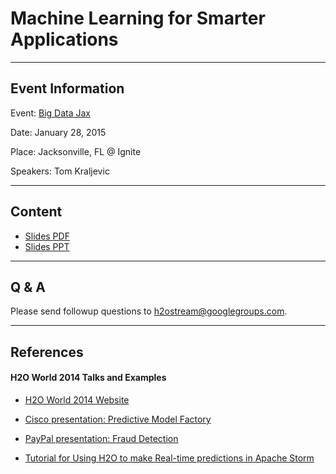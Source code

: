 # Machine Learning for Smarter Applications

---

## Event Information

Event: [Big Data Jax](http://www.meetup.com/jaxbigdata/events/219623580/)

Date: January 28, 2015

Place: Jacksonville, FL @ Ignite

Speakers: Tom Kraljevic

---

## Content

* [Slides PDF](MLForSmarterApps_TK_2015_01_28_JAX.pdf)
* [Slides PPT](MLForSmarterApps_TK_2015_01_28_JAX.pptx)

---

## Q & A

Please send followup questions to <h2ostream@googlegroups.com>.

---

## References

#### H2O World 2014 Talks and Examples

* [H2O World 2014 Website](http://world.h2o.ai)

* [Cisco presentation: Predictive Model Factory](https://www.youtube.com/watch?v=yNfsnv9gjrU&list=PLNtMya54qvOFQhSZ4IKKXRbMkyLMn0caa&index=19)

* [PayPal presentation: Fraud Detection](https://www.youtube.com/watch?v=RqkheMI3Ciw&list=PLNtMya54qvOFQhSZ4IKKXRbMkyLMn0caa&index=21)

* [Tutorial for Using H2O to make Real-time predictions in Apache Storm](https://github.com/h2oai/h2o-training/tree/master/tutorials/streaming/storm)
